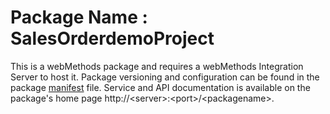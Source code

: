 # Package Name : SalesOrderdemoProject
This is a webMethods package and requires a webMethods Integration Server to host it. Package versioning and configuration can be found in the package [manifest](./SalesOrderdemoProject/manifest.v3) file. Service and API documentation is available on the package's home page http://&lt;server&gt;:&lt;port&gt;/&lt;packagename>.